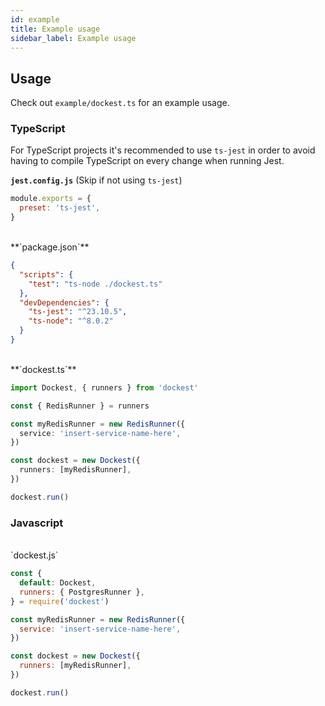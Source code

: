 ```yaml
---
id: example
title: Example usage
sidebar_label: Example usage
---
```


## Usage

Check out `example/dockest.ts` for an example usage.

### TypeScript

For TypeScript projects it's recommended to use `ts-jest` in order to avoid having to compile TypeScript on every change when running Jest.

**`jest.config.js`** (Skip if not using `ts-jest`)

```JavaScript
module.exports = {
  preset: 'ts-jest',
}
```

<br>
**`package.json`**

```JSON
{
  "scripts": {
    "test": "ts-node ./dockest.ts"
  },
  "devDependencies": {
    "ts-jest": "^23.10.5",
    "ts-node": "^8.0.2"
  }
}
```

<br>
**`dockest.ts`**

```TypeScript
import Dockest, { runners } from 'dockest'

const { RedisRunner } = runners

const myRedisRunner = new RedisRunner({
  service: 'insert-service-name-here',
})

const dockest = new Dockest({
  runners: [myRedisRunner],
})

dockest.run()
```

### Javascript

<br>
`dockest.js`

```JavaScript
const {
  default: Dockest,
  runners: { PostgresRunner },
} = require('dockest')

const myRedisRunner = new RedisRunner({
  service: 'insert-service-name-here',
})

const dockest = new Dockest({
  runners: [myRedisRunner],
})

dockest.run()
```
